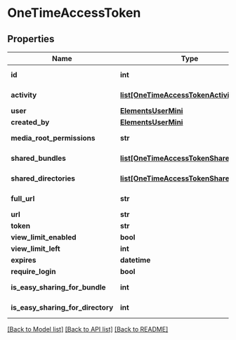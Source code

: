 # OneTimeAccessToken

## Properties

Name | Type | Description | Notes
------------ | ------------- | ------------- | -------------
**id** | **int** |  | [optional] [readonly] 
**activity** | [**list[OneTimeAccessTokenActivity]**](OneTimeAccessTokenActivity.md) |  | [optional] [readonly] 
**user** | [**ElementsUserMini**](ElementsUserMini.md) |  | 
**created_by** | [**ElementsUserMini**](ElementsUserMini.md) |  | [optional] 
**media_root_permissions** | **str** |  | [optional] [readonly] 
**shared_bundles** | [**list[OneTimeAccessTokenSharedObject]**](OneTimeAccessTokenSharedObject.md) |  | [optional] [readonly] 
**shared_directories** | [**list[OneTimeAccessTokenSharedObject]**](OneTimeAccessTokenSharedObject.md) |  | [optional] [readonly] 
**full_url** | **str** |  | [optional] [readonly] 
**url** | **str** |  | 
**token** | **str** |  | 
**view_limit_enabled** | **bool** |  | [optional] 
**view_limit_left** | **int** |  | [optional] 
**expires** | **datetime** |  | [optional] 
**require_login** | **bool** |  | [optional] 
**is_easy_sharing_for_bundle** | **int** |  | [optional] [readonly] 
**is_easy_sharing_for_directory** | **int** |  | [optional] [readonly] 

[[Back to Model list]](../#documentation-for-models) [[Back to API list]](../#documentation-for-api-endpoints) [[Back to README]](../)


